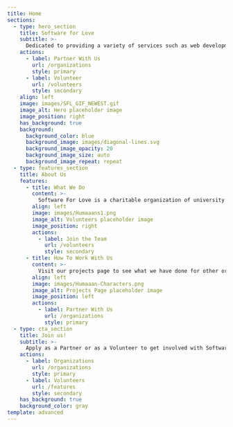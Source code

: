 ```yaml
---
title: Home
sections:
  - type: hero_section
    title: Software for Love
    subtitle: >-
      Dedicated to providing a variety of services such as web development, redesigning, and maintenance.
    actions:
      - label: Partner With Us
        url: /organizations
        style: primary
      - label: Volunteer
        url: /volunteers
        style: secondary
    align: left
    image: images/SFL_GIF_NEWEST.gif
    image_alt: Hero placeholder image
    image_position: right
    has_background: true
    background:
      background_color: blue
      background_image: images/diagonal-lines.svg
      background_image_opacity: 20
      background_image_size: auto
      background_image_repeat: repeat
  - type: features_section
    title: About Us
    features:
      - title: What We Do
        content: >-
          Software For Love is a charitable organization of university students striving to give back to our community using software.
        align: left
        image: images/Humaaans1.png
        image_alt: Volunteers placeholder image
        image_position: right
        actions:
          - label: Join the Team
            url: /volunteers
            style: secondary
      - title: How To Work With Us
        content: >-
          Visit our projects page to see what we have done for other organizations.
        align: left
        image: images/Humaaan-Characters.png
        image_alt: Projects Page placeholder image
        image_position: left
        actions:
          - label: Partner With Us
            url: /organizations
            style: primary
  - type: cta_section
    title: Join us!
    subtitle: >-
      Apply as a Partner or as a Volunteer to get involved with Software for Love
    actions:
      - label: Organizations
        url: /organizations
        style: primary
      - label: Volunteers
        url: /features
        style: secondary
    has_background: true
    background_color: gray
template: advanced
---
```

